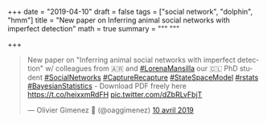 +++
date = "2019-04-10"
draft = false
tags = ["social network", "dolphin", "hmm"]
title = "New paper on Inferring animal social networks with imperfect detection"
math = true
summary = """
"""

+++

<blockquote class="twitter-tweet" data-lang="fr"><p lang="en" dir="ltr">New paper on &quot;Inferring animal social networks with imperfect detection&quot; w/ colleagues from 🇦🇷 and <a href="https://twitter.com/hashtag/LorenaMansilla?src=hash&amp;ref_src=twsrc%5Etfw">#LorenaMansilla</a> our 🇨🇱 PhD student <a href="https://twitter.com/hashtag/SocialNetworks?src=hash&amp;ref_src=twsrc%5Etfw">#SocialNetworks</a> <a href="https://twitter.com/hashtag/CaptureRecapture?src=hash&amp;ref_src=twsrc%5Etfw">#CaptureRecapture</a> <a href="https://twitter.com/hashtag/StateSpaceModel?src=hash&amp;ref_src=twsrc%5Etfw">#StateSpaceModel</a> <a href="https://twitter.com/hashtag/rstats?src=hash&amp;ref_src=twsrc%5Etfw">#rstats</a> <a href="https://twitter.com/hashtag/BayesianStatistics?src=hash&amp;ref_src=twsrc%5Etfw">#BayesianStatistics</a> - Download PDF freely here <a href="https://t.co/heixxmRdFH">https://t.co/heixxmRdFH</a> <a href="https://t.co/dZbRLvFbjT">pic.twitter.com/dZbRLvFbjT</a></p>&mdash; Olivier Gimenez 🖖 (@oaggimenez) <a href="https://twitter.com/oaggimenez/status/1115961969281048577?ref_src=twsrc%5Etfw">10 avril 2019</a></blockquote>
<script async src="https://platform.twitter.com/widgets.js" charset="utf-8"></script>
